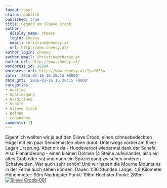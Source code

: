 ```yaml
---
layout: post
status: publish
published: true
title: Gegend um Slieve Croob
author:
  display_name: cheesy
  login: cheesy
  email: christine@cheesy.at
  url: http://www.cheesy.at/
author_login: cheesy
author_email: christine@cheesy.at
author_url: http://www.cheesy.at/
wordpress_id: 28384
wordpress_url: http://www.cheesy.at/?p=28384
date: '2016-01-16 16:38:15 +0000'
date_gmt: '2016-01-16 15:38:15 +0000'
categories:
- Ausflug
- Spaziergang
- Nordirland
- Schafe
- Slieve Croob
- Dolmen
- Legananny
comments: []
---
```

Eigentlich wollten wir ja auf den Slieve Croob, einen schneebedeckten Hügel mit ein paar Sendemasten oben drauf. Unterwegs vorbei am River Lagan Ursprung. Aber nix da - Hundeverbot wiedermal dank der Schafe. Also Planänderung - einen kleinen Dolmen (4 Steine aufeinander, also ein altes Grab oder so) und dann ein Spaziergang zwischen anderen Schafweiden. War auch sehr schön! Und wir haben die Mourne Mountains in der Ferne auch sehen können.
Dauer: 1:36 Stunden
Länge: 4,8 Kilometer
Höhenmeter: 93m
Niedrigster Punkt: 196m
Höchster Punkt: 289m
[![Slieve Croob-001](http://www.cheesy.at/wp-content/uploads/Slieve-Croob-001.jpg)](http://www.cheesy.at/fotos/ausfluege/slieve-croob-gegend/)
